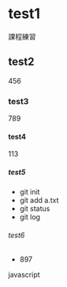 # test1

課程練習   

## test2
456   

### test3
789   

#### test4
113   

##### test5
- git init
- git add a.txt
- git status
- git log 

###### test6
- 897   

javascript


